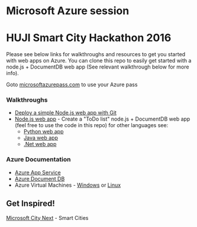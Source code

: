 # Microsoft Azure session
# HUJI Smart City Hackathon 2016
Please see below links for walkthroughs and resources to get you started with web apps on Azure.
You can clone this repo to easily get started with a node.js + DocumentDB web app (See relevant walkthrough below for more info).

Goto [microsoftazurepass.com][azurepass] to use your Azure pass
### Walkthroughs
* [Deploy a simple Node.js web app with Git][simpleNode]
* [Node.js web app][node] - Create a "ToDo list" node.js + DocumentDB web app (feel free to use the code in this repo) for other languages see:
    * [Python web app][python]
    * [Java web app][java]
    * [.Net web app][.net]

### Azure Documentation
* [Azure App Service][appservice]
* [Azure Document DB][docdb]
* Azure Virtual Machines - [Windows][vmwin] or [Linux][vmlinux]

## Get Inspired!
[Microsoft City Next][citynext] - Smart Cities

[azurepass]: <http://www.microsoftazurepass.com/>
[simpleNode]: <https://github.com/Azure/azure-content/blob/master/articles/app-service-web/web-sites-nodejs-develop-deploy-mac.md>
[node]: <https://azure.microsoft.com/en-us/documentation/articles/documentdb-nodejs-application/>
[java]: <https://azure.microsoft.com/en-us/documentation/articles/documentdb-java-application/>
[python]: <https://azure.microsoft.com/en-us/documentation/articles/documentdb-python-application/>
[.net]: <https://azure.microsoft.com/en-us/documentation/articles/documentdb-dotnet-application/>
[appservice]: <https://azure.microsoft.com/en-us/documentation/articles/app-service-how-works-readme/>
[docdb]: <https://azure.microsoft.com/en-us/documentation/articles/documentdb-introduction/>
[vmwin]: <https://azure.microsoft.com/en-us/documentation/articles/virtual-machines-windows-hero-tutorial/>
[vmlinux]: <https://azure.microsoft.com/en-us/documentation/articles/virtual-machines-linux-quick-create-portal/>
[citynext]: <http://enterprise.microsoft.com/en-us/industries/citynext/>